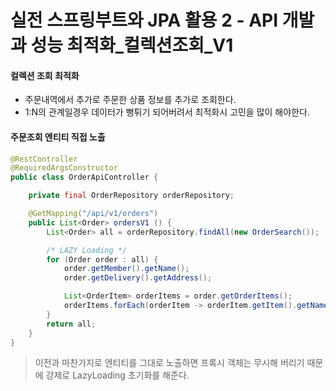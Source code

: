 # 실전 스프링부트와 JPA 활용 2 - API 개발과 성능 최적화_컬렉션조회_V1

#### 컬렉션 조회 최적화
- 주문내역에서 추가로 주문한 상품 정보를 추가로 조회한다.
- 1:N의 관계일경우 데이터가 뻥튀기 되어버려서 최적화시 고민을 많이 해야한다.

#### 주문조회 엔티티 직접 노출
```java
@RestController
@RequiredArgsConstructor
public class OrderApiController {

    private final OrderRepository orderRepository;

    @GetMapping("/api/v1/orders")
    public List<Order> ordersV1 () {
        List<Order> all = orderRepository.findAll(new OrderSearch());

        /* LAZY Loading */
        for (Order order : all) {
            order.getMember().getName();
            order.getDelivery().getAddress();

            List<OrderItem> orderItems = order.getOrderItems();
            orderItems.forEach(orderItem -> orderItem.getItem().getName());
        }
        return all;
    }
}
```

> 이전과 마찬가지로 엔티티를 그대로 노출하면 프록시 객체는 무시해 버리기 때문에 강제로 LazyLoading 초기화를 해준다.
